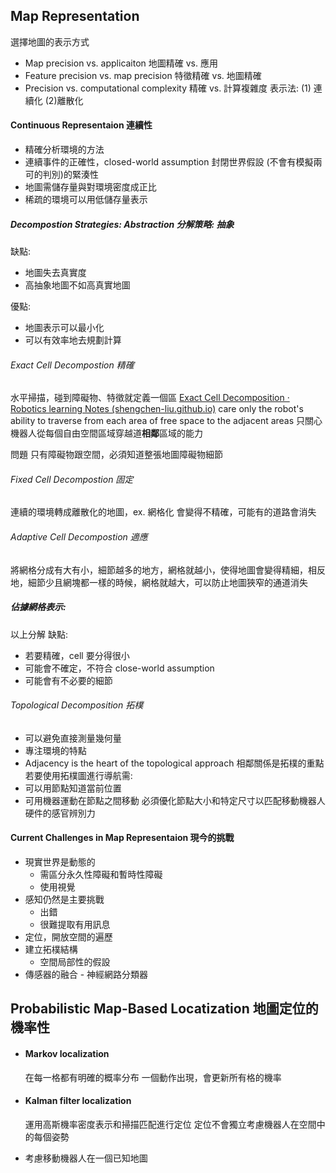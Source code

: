 ## Map Representation
選擇地圖的表示方式
+ Map precision vs. applicaiton 地圖精確 vs. 應用
+ Feature precision vs. map precision  特徵精確 vs. 地圖精確
+ Precision vs. computational complexity 精確 vs. 計算複雜度
表示法: (1) 連續化 (2)離散化

#### Continuous Representaion 連續性
+ 精確分析環境的方法
+ 連續事件的正確性，closed-world assumption 封閉世界假設 (不會有模擬兩可的判別)的緊湊性
+ 地圖需儲存量與對環境密度成正比
+ 稀疏的環境可以用低儲存量表示

##### Decompostion Strategies: Abstraction 分解策略: 抽象
缺點: 
+ 地圖失去真實度
+ 高抽象地圖不如高真實地圖

優點:
+ 地圖表示可以最小化
+ 可以有效率地去規劃計算

###### Exact Cell Decompostion  精確
水平掃描，碰到障礙物、特徵就定義一個區
[Exact Cell Decomposition · Robotics learning Notes (shengchen-liu.github.io)](https://shengchen-liu.github.io/robotics_gitbook/path_planning/exact_cell_decomposition.html)
care only the robot's ability to traverse from each area of free space to the adjacent areas
只關心機器人從每個自由空間區域穿越道**相鄰**區域的能力

問題
只有障礙物跟空間，必須知道整張地圖障礙物細節

###### Fixed Cell Decompostion  固定
連續的環境轉成離散化的地圖，ex. 網格化
會變得不精確，可能有的道路會消失



###### Adaptive Cell Decompostion  適應
將網格分成有大有小，細節越多的地方，網格就越小，使得地圖會變得精細，相反地，細節少且網塊都一樣的時候，網格就越大，可以防止地圖狹窄的通道消失

##### 佔據網格表示:
以上分解
缺點:
+ 若要精確，cell 要分得很小
+ 可能會不確定，不符合 close-world assumption
+ 可能會有不必要的細節

###### Topological Decomposition 拓樸
+ 可以避免直接測量幾何量
+ 專注環境的特點
+ Adjacency is the heart of the topological approach 相鄰關係是拓樸的重點
若要使用拓樸圖進行導航需:
+ 可以用節點知道當前位置
+ 可用機器運動在節點之間移動
必須優化節點大小和特定尺寸以匹配移動機器人硬件的感官辨別力

#### Current Challenges in Map Representaion 現今的挑戰
+ 現實世界是動態的
	+ 需區分永久性障礙和暫時性障礙
	+ 使用視覺
+ 感知仍然是主要挑戰
	+ 出錯
	+ 很難提取有用訊息
+ 定位，開放空間的遍歷
+ 建立拓樸結構
	+ 空間局部性的假設
+ 傳感器的融合 - 神經網路分類器

## Probabilistic Map-Based Locatization 地圖定位的機率性
+ #### Markov localization 
	在每一格都有明確的概率分布
	一個動作出現，會更新所有格的機率
+ #### Kalman filter localization
	運用高斯機率密度表示和掃描匹配進行定位
	定位不會獨立考慮機器人在空間中的每個姿勢

+ 考慮移動機器人在一個已知地圖


